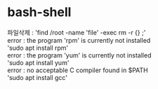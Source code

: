 # bash-shell
파일삭제 : 'find /root -name 'file' -exec rm -r {} \;'  
error : the program 'rpm' is currently not installed  
'sudo apt install rpm'  
error : the program 'yum' is currently not installed  
'sudo apt install yum'  
error : no acceptable C compiler found in $PATH  
'sudo apt install gcc'  
